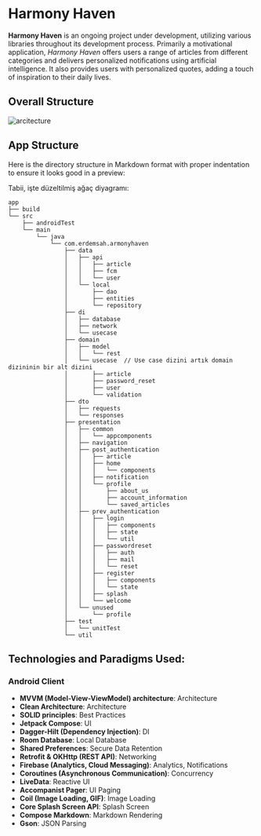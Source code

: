 # **Harmony Haven**

**Harmony Haven** is an ongoing project under development, utilizing various libraries throughout its development process. Primarily a motivational application, *Harmony Haven* offers users a range of articles from different categories and delivers personalized notifications using artificial intelligence. It also provides users with personalized quotes, adding a touch of inspiration to their daily lives.

## Overall Structure

![arcitecture](https://github.com/erdemserhat/HarmonyHavenAndroidClient/assets/116950260/94e25da1-4de3-4c36-abed-01964333d386)

## App Structure

Here is the directory structure in Markdown format with proper indentation to ensure it looks good in a preview:

Tabii, işte düzeltilmiş ağaç diyagramı:

```plaintext
app
├── build
└── src
    ├── androidTest
    └── main
        └── java
            └── com.erdemsah.armonyhaven
                ├── data
                │   ├── api
                │   │   ├── article
                │   │   ├── fcm
                │   │   └── user
                │   └── local
                │       ├── dao
                │       ├── entities
                │       └── repository
                ├── di
                │   ├── database
                │   ├── network
                │   └── usecase
                ├── domain
                │   ├── model
                │   │   └── rest
                │   └── usecase  // Use case dizini artık domain dizininin bir alt dizini
                │       ├── article
                │       ├── password_reset
                │       ├── user
                │       └── validation
                ├── dto
                │   ├── requests
                │   └── responses
                ├── presentation
                │   ├── common
                │   │   └── appcomponents
                │   ├── navigation
                │   ├── post_authentication
                │   │   ├── article
                │   │   ├── home
                │   │   │   └── components
                │   │   ├── notification
                │   │   └── profile
                │   │       ├── about_us
                │   │       ├── account_information
                │   │       └── saved_articles
                │   ├── prev_authentication
                │   │   ├── login
                │   │   │   ├── components
                │   │   │   ├── state
                │   │   │   └── util
                │   │   ├── passwordreset
                │   │   │   ├── auth
                │   │   │   ├── mail
                │   │   │   └── reset
                │   │   ├── register
                │   │   │   ├── components
                │   │   │   └── state
                │   │   ├── splash
                │   │   └── welcome
                │   └── unused
                │       └── profile
                ├── test
                │   └── unitTest
                └── util
```

## Technologies and Paradigms Used:

### Android Client

- **MVVM (Model-View-ViewModel) architecture**: Architecture
- **Clean Architecture**: Architecture
- **SOLID principles**: Best Practices
- **Jetpack Compose**: UI
- **Dagger-Hilt (Dependency Injection)**: DI
- **Room Database**: Local Database
- **Shared Preferences**: Secure Data Retention
- **Retrofit & OKHttp (REST API)**: Networking
- **Firebase (Analytics, Cloud Messaging)**: Analytics, Notifications
- **Coroutines (Asynchronous Communication)**: Concurrency
- **LiveData**: Reactive UI
- **Accompanist Pager**: UI Paging
- **Coil (Image Loading, GIF)**: Image Loading
- **Core Splash Screen API**: Splash Screen
- **Compose Markdown**: Markdown Rendering
- **Gson**: JSON Parsing
